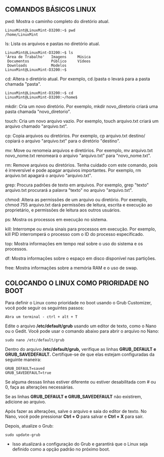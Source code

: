## COMANDOS BÁSICOS LINUX

pwd: Mostra o caminho completo do diretório atual.
```
LinuxMint@LinuxMint-D3200:~$ pwd
/home/LinuxMint
```
ls: Lista os arquivos e pastas no diretório atual.
```
LinuxMint@LinuxMint-D3200:~$ ls
'Área de Trabalho'   Imagens     Música   
 Documentos          Público     Vídeos
 Downloads           Modelos     
LinuxMint@LinuxMint-D3200:~$
```
cd: Altera o diretório atual. Por exemplo, cd /pasta o levará para a pasta chamada "pasta".
```
LinuxMint@LinuxMint-D3200:~$ cd
LinuxMint@LinuxMint-D3200:~/home$
```
mkdir: Cria um novo diretório. Por exemplo, mkdir novo_diretorio criará uma pasta chamada "novo_diretorio".

touch: Cria um novo arquivo vazio. Por exemplo, touch arquivo.txt criará um arquivo chamado "arquivo.txt".

cp: Copia arquivos ou diretórios. Por exemplo, cp arquivo.txt destino/ copiará o arquivo "arquivo.txt" para o diretório "destino".

mv: Move ou renomeia arquivos e diretórios. Por exemplo, mv arquivo.txt novo_nome.txt renomeará o arquivo "arquivo.txt" para "novo_nome.txt".

rm: Remove arquivos ou diretórios. Tenha cuidado com este comando, pois é irreversível e pode apagar arquivos importantes. Por exemplo, rm arquivo.txt apagará o arquivo "arquivo.txt".

grep: Procura padrões de texto em arquivos. Por exemplo, grep "texto" arquivo.txt procurará a palavra "texto" no arquivo "arquivo.txt".

chmod: Altera as permissões de um arquivo ou diretório. Por exemplo, chmod 755 arquivo.txt dará permissões de leitura, escrita e execução ao proprietário, e permissões de leitura aos outros usuários.

ps: Mostra os processos em execução no sistema.

kill: Interrompe ou envia sinais para processos em execução. Por exemplo, kill PID interromperá o processo com o ID do processo especificado.

top: Mostra informações em tempo real sobre o uso do sistema e os processos.

df: Mostra informações sobre o espaço em disco disponível nas partições.

free: Mostra informações sobre a memória RAM e o uso de swap.
## COLOCANDO O LINUX COMO PRIORIDADE NO BOOT
 
Para definir o Linux como prioridade no boot usando o Grub Customizer, você pode seguir os seguintes passos:
```
Abra um terminal - ctrl + alt + T
```
 
Edite o arquivo **/etc/default/grub** usando um editor de texto, como o Nano ou o Gedit. Você pode usar o comando abaixo para abrir o arquivo no Nano:
```
sudo nano /etc/default/grub
``` 
Dentro do arquivo **/etc/default/grub,** verifique as linhas **GRUB_DEFAULT e GRUB_SAVEDEFAULT.** Certifique-se de que elas estejam configuradas da seguinte maneira:
```
GRUB_DEFAULT=saved
GRUB_SAVEDEFAULT=true
``` 

Se alguma dessas linhas estiver diferente ou estiver desabilitada com # ou 0, faça as alterações necessárias.

Se as linhas **GRUB_DEFAULT e GRUB_SAVEDEFAULT** não existirem, adicione ao arquivo. 

Após fazer as alterações, salve o arquivo e saia do editor de texto. No Nano, você pode pressionar **Ctrl + O** para salvar e **Ctrl + X** para sair.

Depois, atualize o Grub:
```
sudo update-grub
``` 
 
- Isso atualizará a configuração do Grub e garantirá que o Linux seja definido como a opção padrão no próximo boot.
